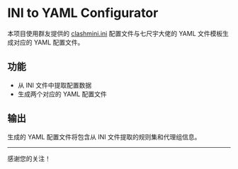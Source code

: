 # INI to YAML Configurator

本项目使用群友提供的 [clashmini.ini](https://raw.githubusercontent.com/nikiiii0319/OPENCLASH/refs/heads/main/clashmini.ini) 配置文件与七尺宇大佬的 YAML 文件模板生成对应的 YAML 配置文件。

## 功能

- 从 INI 文件中提取配置数据
- 生成两个对应的 YAML 配置文件

## 输出

生成的 YAML 配置文件将包含从 INI 文件提取的规则集和代理组信息。

---

感谢您的关注！
